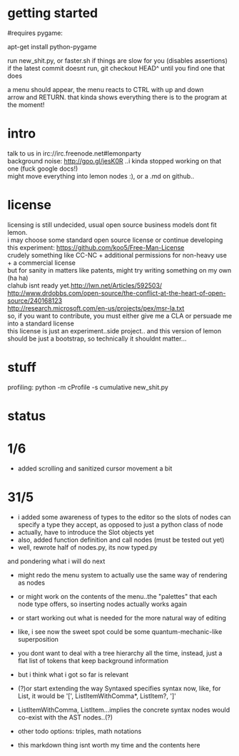 getting started
===
\#requires pygame:

apt-get install python-pygame

run new_shit.py, or faster.sh if things are slow for you (disables assertions)  
if the latest commit doesnt run, git checkout HEAD^ until you find one that does  

a menu should appear, the menu reacts to CTRL with up and down   
arrow and RETURN. that kinda shows everything there is to the program at the moment!  



intro
===
talk to us in irc://irc.freenode.net#lemonparty  
background noise:  http://goo.gl/jesK0R ..i kinda stopped working on that one (fuck google docs!)  
might move everything into lemon nodes :), or a .md on github..  



license
===
licensing is still undecided, usual open source business models dont fit lemon.  
i may choose some standard open source license or continue developing this experiment: <https://github.com/koo5/Free-Man-License>  
crudely something like CC-NC + additional permissions for non-heavy use +  a commercial license  
but for sanity in matters like patents, might try writing something on my own (ha ha)  
clahub isnt ready yet.http://lwn.net/Articles/592503/  
http://www.drdobbs.com/open-source/the-conflict-at-the-heart-of-open-source/240168123  
http://research.microsoft.com/en-us/projects/pex/msr-la.txt  
so, if you want to contribute, you must either give me a CLA or persuade me into a standard license  
this license is just an experiment..side project.. and this version of lemon should be just a bootstrap, so technically it shouldnt matter...



stuff
===
profiling:
python -m cProfile -s cumulative  new_shit.py 



status
===
1/6
==
* added scrolling and sanitized cursor movement a bit

31/5
==
* i added some awareness of types to the editor so the slots of nodes can specify a type they accept, as opposed to just a python class of node
* actually, have to introduce the Slot objects yet
* also, added function definition and call nodes (must be tested out yet)
* well, rewrote half of nodes.py, its now typed.py

and pondering what i will do next

* might redo the menu system to actually use the same way of rendering as nodes
* or might work on the contents of the menu..the "palettes" that each node type offers, so inserting nodes actually works again
* or start working out what is needed for the more natural way of editing
* like, i see now the sweet spot could be some quantum-mechanic-like superposition
* you dont want to deal with a tree hierarchy all the time, instead, just a flat list of tokens that keep background information
* but i think what i got so far is relevant
* (?)or start extending the way Syntaxed specifies syntax now, like, for List, it would be '[', ListItemWithComma*, ListItem?, ']'
* ListItemWithComma, ListItem...implies the concrete syntax nodes would co-exist with the AST nodes..(?)
* other todo options: triples, math notations

* this markdown thing isnt worth my time and the contents here
